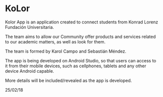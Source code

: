 # KoLor

Kolor App is an application created to connect students from Konrad Lorenz Fundación Universitaria.

The team aims to allow our Community offer products and services related to our academic matters, as well as look for them.


The team is formed by Karol Campo and Sebastián Méndez.


The app is being developed on Android Studio, so that users can access to it from their mobile devices, such as cellphones, tablets
and any other device Android capable.


More details will be included/revealed as the app is developed.

25/02/18
